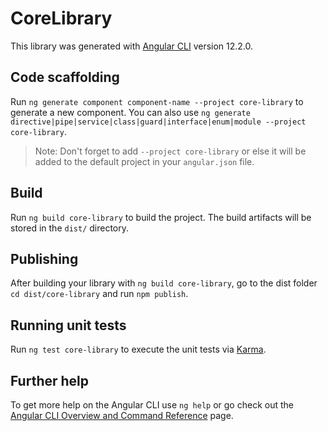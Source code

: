 # CoreLibrary

This library was generated with [Angular CLI](https://github.com/angular/angular-cli) version 12.2.0.

## Code scaffolding

Run `ng generate component component-name --project core-library` to generate a new component. You can also use `ng generate directive|pipe|service|class|guard|interface|enum|module --project core-library`.
> Note: Don't forget to add `--project core-library` or else it will be added to the default project in your `angular.json` file. 

## Build

Run `ng build core-library` to build the project. The build artifacts will be stored in the `dist/` directory.

## Publishing

After building your library with `ng build core-library`, go to the dist folder `cd dist/core-library` and run `npm publish`.

## Running unit tests

Run `ng test core-library` to execute the unit tests via [Karma](https://karma-runner.github.io).

## Further help

To get more help on the Angular CLI use `ng help` or go check out the [Angular CLI Overview and Command Reference](https://angular.io/cli) page.
